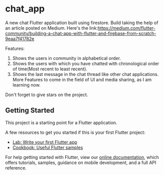 # chat_app

A new chat Flutter application built using firestore.
Build taking the help of an article posted on Medium.
Here's the link:https://medium.com/flutter-community/building-a-chat-app-with-flutter-and-firebase-from-scratch-9eaa7f41782e

Features:

1. Shows the users in community in alphabetical order.
2. Shows the users with which you have chatted with chronological order of time(Most recent to least recent).
3. Shows the last message in the chat thread like other chat applications.
More Features to come in the field of UI and media sharing, as I am learning now.

Don't forget to give stars on the project.

## Getting Started

This project is a starting point for a Flutter application.

A few resources to get you started if this is your first Flutter project:

- [Lab: Write your first Flutter app](https://flutter.io/docs/get-started/codelab)
- [Cookbook: Useful Flutter samples](https://flutter.io/docs/cookbook)

For help getting started with Flutter, view our 
[online documentation](https://flutter.io/docs), which offers tutorials, 
samples, guidance on mobile development, and a full API reference.
